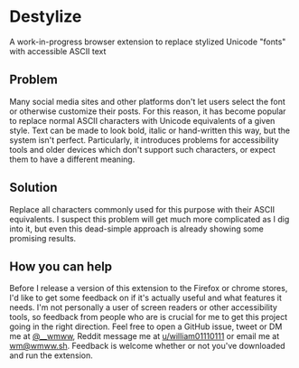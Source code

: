 # Destylize
A work-in-progress browser extension to replace stylized Unicode "fonts" with accessible ASCII text

## Problem
Many social media sites and other platforms don't let users select the font or otherwise customize their posts. For this reason, it has become popular to replace normal ASCII characters with Unicode equivalents of a given style. Text can be made to look bold, italic or hand-written this way, but the system isn't perfect. Particularly, it introduces problems for accessibility tools and older devices which don't support such characters, or expect them to have a different meaning.

## Solution
Replace all characters commonly used for this purpose with their ASCII equivalents. I suspect this problem will get much more complicated as I dig into it, but even this dead-simple approach is already showing some promising results.

## How you can help
Before I release a version of this extension to the Firefox or chrome stores, I'd like to get some feedback on if it's actually useful and what features it needs. I'm not personally a user of screen readers or other accessibility tools, so feedback from people who are is crucial for me to get this project going in the right direction. Feel free to open a GitHub issue, tweet or DM me at [@__wmww](https://twitter.com/__wmww), Reddit message me at [u/william01110111](https://www.reddit.com/message/compose/?to=william01110111) or email me at wm@wmww.sh. Feedback is welcome whether or not you've downloaded and run the extension.